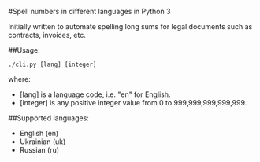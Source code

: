#Spell numbers in different languages in Python 3

Initially written to automate spelling long sums for legal documents such as contracts, invoices, etc.

##Usage:

`./cli.py [lang] [integer]`

where:
* [lang] is a language code, i.e. "en" for English.
* [integer] is any positive integer value from 0 to 999,999,999,999,999.

##Supported languages:

* English (en)
* Ukrainian (uk)
* Russian (ru)
